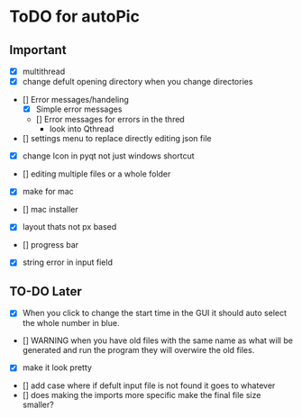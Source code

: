 
# ToDO for autoPic

## Important

- [x] multithread
- [x] change defult opening directory when you change directories
- [] Error messages/handeling
  - [x] Simple error messages
  - [] Error messages for errors in the thred
    - look into Qthread
- [] settings menu to replace directly editing json file
- [x] change Icon in pyqt not just windows shortcut
- [] editing multiple files or a whole folder
- [x] make for mac
- [] mac installer
- [x] layout thats not px based
- [] progress bar
- [x] string error in input field

## TO-DO Later

- [x] When you click to change the start time in the GUI it should auto select the whole number in blue.
- [] WARNING when you have old files with the same name as what will be generated and run the program they will overwire the old files.
- [x] make it look pretty
- [] add case where if defult input file is not found it goes to whatever
- [] does making the imports more specific make the final file size smaller?
